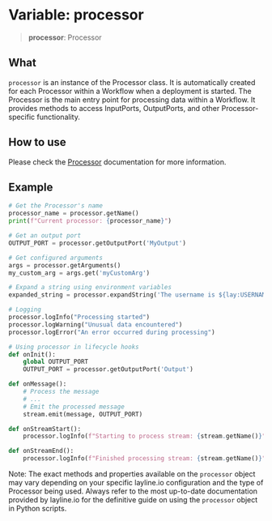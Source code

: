 # Variable: processor

> **processor**: Processor

## What
`processor` is an instance of the Processor class.
It is automatically created for each Processor within a Workflow when a deployment is started.
The Processor is the main entry point for processing data within a Workflow.
It provides methods to access InputPorts, OutputPorts, and other Processor-specific functionality.

## How to use
Please check the [Processor](../classes/Processor.md) documentation for more information.

## Example

```python
# Get the Processor's name
processor_name = processor.getName()
print(f"Current processor: {processor_name}")

# Get an output port
OUTPUT_PORT = processor.getOutputPort('MyOutput')

# Get configured arguments
args = processor.getArguments()
my_custom_arg = args.get('myCustomArg')

# Expand a string using environment variables
expanded_string = processor.expandString('The username is ${lay:USERNAME}.')

# Logging
processor.logInfo("Processing started")
processor.logWarning("Unusual data encountered")
processor.logError("An error occurred during processing")

# Using processor in lifecycle hooks
def onInit():
    global OUTPUT_PORT
    OUTPUT_PORT = processor.getOutputPort('Output')

def onMessage():
    # Process the message
    # ...
    # Emit the processed message
    stream.emit(message, OUTPUT_PORT)

def onStreamStart():
    processor.logInfo(f"Starting to process stream: {stream.getName()}")

def onStreamEnd():
    processor.logInfo(f"Finished processing stream: {stream.getName()}")
```

Note: The exact methods and properties available on the `processor` object may vary depending on your specific layline.io configuration and the type of Processor being used. Always refer to the most up-to-date documentation provided by layline.io for the definitive guide on using the `processor` object in Python scripts.
